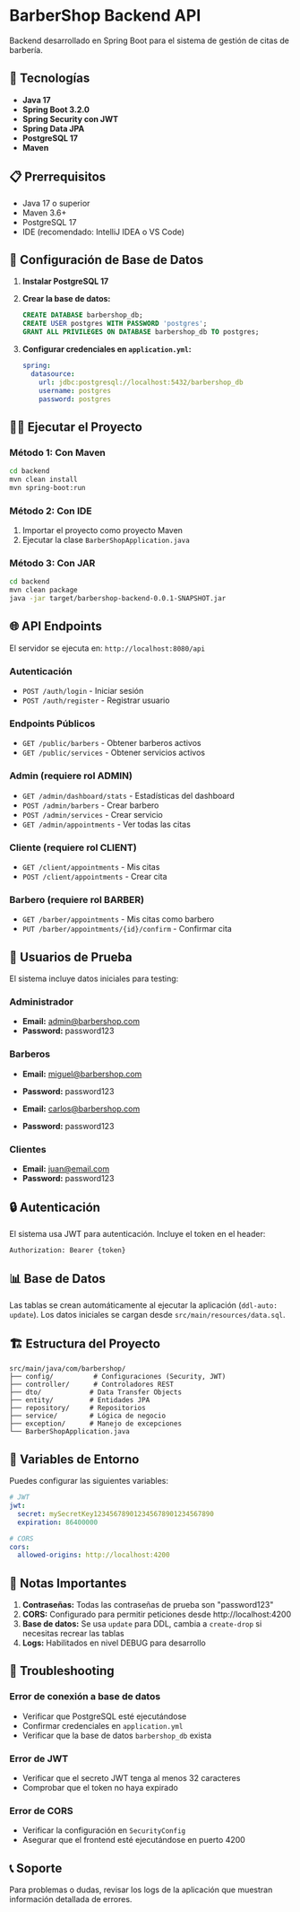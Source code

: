# BarberShop Backend API

Backend desarrollado en Spring Boot para el sistema de gestión de citas de barbería.

## 🚀 Tecnologías

- **Java 17**
- **Spring Boot 3.2.0**
- **Spring Security con JWT**
- **Spring Data JPA**
- **PostgreSQL 17**
- **Maven**

## 📋 Prerrequisitos

- Java 17 o superior
- Maven 3.6+
- PostgreSQL 17
- IDE (recomendado: IntelliJ IDEA o VS Code)

## 🔧 Configuración de Base de Datos

1. **Instalar PostgreSQL 17**
2. **Crear la base de datos:**
   ```sql
   CREATE DATABASE barbershop_db;
   CREATE USER postgres WITH PASSWORD 'postgres';
   GRANT ALL PRIVILEGES ON DATABASE barbershop_db TO postgres;
   ```

3. **Configurar credenciales en `application.yml`:**
   ```yaml
   spring:
     datasource:
       url: jdbc:postgresql://localhost:5432/barbershop_db
       username: postgres
       password: postgres
   ```

## 🏃‍♂️ Ejecutar el Proyecto

### Método 1: Con Maven
```bash
cd backend
mvn clean install
mvn spring-boot:run
```

### Método 2: Con IDE
1. Importar el proyecto como proyecto Maven
2. Ejecutar la clase `BarberShopApplication.java`

### Método 3: Con JAR
```bash
cd backend
mvn clean package
java -jar target/barbershop-backend-0.0.1-SNAPSHOT.jar
```

## 🌐 API Endpoints

El servidor se ejecuta en: `http://localhost:8080/api`

### Autenticación
- `POST /auth/login` - Iniciar sesión
- `POST /auth/register` - Registrar usuario

### Endpoints Públicos
- `GET /public/barbers` - Obtener barberos activos
- `GET /public/services` - Obtener servicios activos

### Admin (requiere rol ADMIN)
- `GET /admin/dashboard/stats` - Estadísticas del dashboard
- `POST /admin/barbers` - Crear barbero
- `POST /admin/services` - Crear servicio
- `GET /admin/appointments` - Ver todas las citas

### Cliente (requiere rol CLIENT)
- `GET /client/appointments` - Mis citas
- `POST /client/appointments` - Crear cita

### Barbero (requiere rol BARBER)
- `GET /barber/appointments` - Mis citas como barbero
- `PUT /barber/appointments/{id}/confirm` - Confirmar cita

## 👤 Usuarios de Prueba

El sistema incluye datos iniciales para testing:

### Administrador
- **Email:** admin@barbershop.com
- **Password:** password123

### Barberos
- **Email:** miguel@barbershop.com
- **Password:** password123

- **Email:** carlos@barbershop.com
- **Password:** password123

### Clientes
- **Email:** juan@email.com
- **Password:** password123

## 🔒 Autenticación

El sistema usa JWT para autenticación. Incluye el token en el header:
```
Authorization: Bearer {token}
```

## 📊 Base de Datos

Las tablas se crean automáticamente al ejecutar la aplicación (`ddl-auto: update`).
Los datos iniciales se cargan desde `src/main/resources/data.sql`.

## 🏗️ Estructura del Proyecto

```
src/main/java/com/barbershop/
├── config/          # Configuraciones (Security, JWT)
├── controller/      # Controladores REST
├── dto/            # Data Transfer Objects
├── entity/         # Entidades JPA
├── repository/     # Repositorios
├── service/        # Lógica de negocio
├── exception/      # Manejo de excepciones
└── BarberShopApplication.java
```

## 🔧 Variables de Entorno

Puedes configurar las siguientes variables:

```yaml
# JWT
jwt:
  secret: mySecretKey123456789012345678901234567890
  expiration: 86400000

# CORS
cors:
  allowed-origins: http://localhost:4200
```

## 📝 Notas Importantes

1. **Contraseñas:** Todas las contraseñas de prueba son "password123"
2. **CORS:** Configurado para permitir peticiones desde http://localhost:4200
3. **Base de datos:** Se usa `update` para DDL, cambia a `create-drop` si necesitas recrear las tablas
4. **Logs:** Habilitados en nivel DEBUG para desarrollo

## 🐛 Troubleshooting

### Error de conexión a base de datos
- Verificar que PostgreSQL esté ejecutándose
- Confirmar credenciales en `application.yml`
- Verificar que la base de datos `barbershop_db` exista

### Error de JWT
- Verificar que el secreto JWT tenga al menos 32 caracteres
- Comprobar que el token no haya expirado

### Error de CORS
- Verificar la configuración en `SecurityConfig`
- Asegurar que el frontend esté ejecutándose en puerto 4200

## 📞 Soporte

Para problemas o dudas, revisar los logs de la aplicación que muestran información detallada de errores.